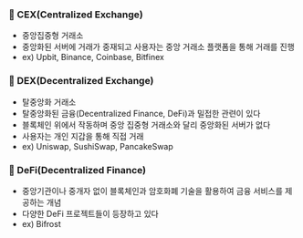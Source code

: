 ### 📌 CEX(Centralized Exchange)
+ 중앙집중형 거래소
+ 중앙화된 서버에 거래가 중재되고 사용자는 중앙 거래소 플랫폼을 통해 거래를 진행
+ ex) Upbit, Binance, Coinbase, Bitfinex

### 📌 DEX(Decentralized Exchange)
+ 탈중앙화 거래소
+ 탈중앙화된 금융(Decentralized Finance, DeFi)과 밀접한 관련이 있다
+ 블록체인 위에서 작동하며 중앙 집중형 거래소와 달리 중앙화된 서버가 없다
+ 사용자는 개인 지갑을 통해 직접 거래
+ ex) Uniswap, SushiSwap, PancakeSwap

### 📌 DeFi(Decentralized Finance)
+ 중앙기관이나 중개자 없이 블록체인과 암호화폐 기술을 활용하여 금융 서비스를 제공하는 개념
+ 다양한 DeFi 프로젝트들이 등장하고 있다
+ ex) Bifrost